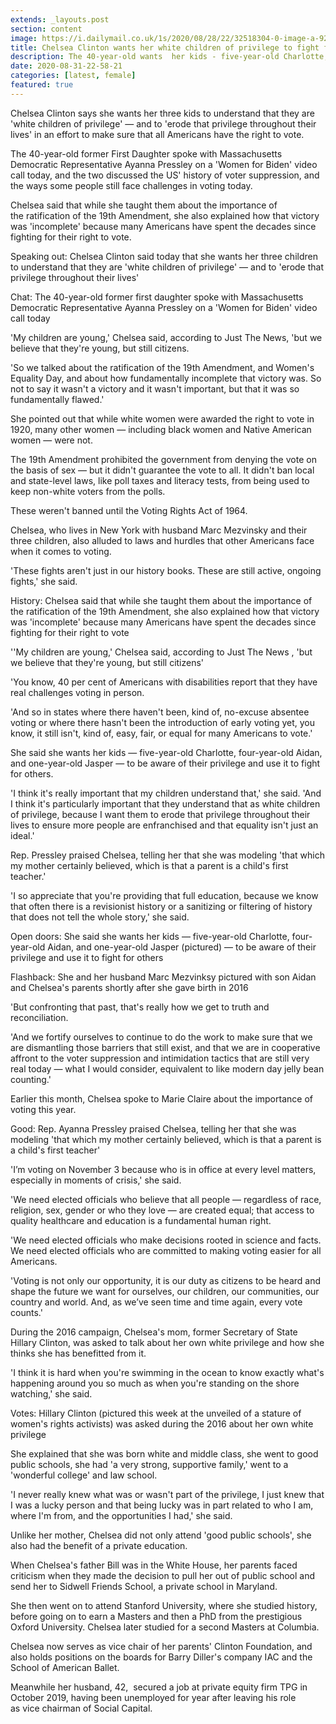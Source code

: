 ```yaml
---
extends: _layouts.post
section: content
image: https://i.dailymail.co.uk/1s/2020/08/28/22/32518304-0-image-a-92_1598650902935.jpg 
title: Chelsea Clinton wants her white children of privilege to fight for others voting rights 
description: The 40-year-old wants  her kids - five-year-old Charlotte, four-year-old Aidan, and one-year-old Jasper - to erode their white privilege to ensure more people are enfranchised. 
date: 2020-08-31-22-58-21 
categories: [latest, female] 
featured: true 
--- 
```

Chelsea Clinton says she wants her three kids to understand that they are 'white children of privilege' — and to 'erode that privilege throughout their lives' in an effort to make sure that all Americans have the right to vote.

The 40-year-old former First Daughter spoke with Massachusetts Democratic Representative Ayanna Pressley on a 'Women for Biden' video call today, and the two discussed the US' history of voter suppression, and the ways some people still face challenges in voting today. 

Chelsea said that while she taught them about the importance of the ratification of the 19th Amendment, she also explained how that victory was 'incomplete' because many Americans have spent the decades since fighting for their right to vote.

Speaking out: Chelsea Clinton said today that she wants her three children to understand that they are 'white children of privilege' — and to 'erode that privilege throughout their lives'

Chat: The 40-year-old former first daughter spoke with Massachusetts Democratic Representative Ayanna Pressley on a 'Women for Biden' video call today

'My children are young,' Chelsea said, according to Just The News, 'but we believe that they're young, but still citizens.

'So we talked about the ratification of the 19th Amendment, and Women's Equality Day, and about how fundamentally incomplete that victory was. So not to say it wasn't a victory and it wasn't important, but that it was so fundamentally flawed.' 

She pointed out that while white women were awarded the right to vote in 1920, many other women — including black women and Native American women — were not. 

The 19th Amendment prohibited the government from denying the vote on the basis of sex — but it didn't guarantee the vote to all. It didn't ban local and state-level laws, like poll taxes and literacy tests, from being used to keep non-white voters from the polls.

These weren't banned until the Voting Rights Act of 1964. 

Chelsea, who lives in New York with husband Marc Mezvinsky and their three children, also alluded to laws and hurdles that other Americans face when it comes to voting. 

'These fights aren't just in our history books. These are still active, ongoing fights,' she said. 

History: Chelsea said that while she taught them about the importance of the ratification of the 19th Amendment, she also explained how that victory was 'incomplete' because many Americans have spent the decades since fighting for their right to vote

''My children are young,' Chelsea said, according to Just The News , 'but we believe that they're young, but still citizens'

'You know, 40 per cent of Americans with disabilities report that they have real challenges voting in person. 

'And so in states where there haven't been, kind of, no-excuse absentee voting or where there hasn't been the introduction of early voting yet, you know, it still isn't, kind of, easy, fair, or equal for many Americans to vote.'

She said she wants her kids — five-year-old Charlotte, four-year-old Aidan, and one-year-old Jasper — to be aware of their privilege and use it to fight for others. 

'I think it's really important that my children understand that,' she said. 'And I think it's particularly important that they understand that as white children of privilege, because I want them to erode that privilege throughout their lives to ensure more people are enfranchised and that equality isn't just an ideal.' 

Rep. Pressley praised Chelsea, telling her that she was modeling 'that which my mother certainly believed, which is that a parent is a child's first teacher.'

'I so appreciate that you're providing that full education, because we know that often there is a revisionist history or a sanitizing or filtering of history that does not tell the whole story,' she said.

Open doors: She said she wants her kids — five-year-old Charlotte, four-year-old Aidan, and one-year-old Jasper (pictured) — to be aware of their privilege and use it to fight for others

Flashback: She and her husband Marc Mezvinksy pictured with son Aidan and Chelsea's parents shortly after she gave birth in 2016

'But confronting that past, that's really how we get to truth and reconciliation. 

'And we fortify ourselves to continue to do the work to make sure that we are dismantling those barriers that still exist, and that we are in cooperative affront to the voter suppression and intimidation tactics that are still very real today — what I would consider, equivalent to like modern day jelly bean counting.'

Earlier this month, Chelsea spoke to Marie Claire about the importance of voting this year. 

Good: Rep. Ayanna Pressley praised Chelsea, telling her that she was modeling 'that which my mother certainly believed, which is that a parent is a child's first teacher'

'I’m voting on November 3 because who is in office at every level matters, especially in moments of crisis,' she said. 

'We need elected officials who believe that all people — regardless of race, religion, sex, gender or who they love — are created equal; that access to quality healthcare and education is a fundamental human right. 

'We need elected officials who make decisions rooted in science and facts. We need elected officials who are committed to making voting easier for all Americans. 

'Voting is not only our opportunity, it is our duty as citizens to be heard and shape the future we want for ourselves, our children, our communities, our country and world. And, as we’ve seen time and time again, every vote counts.' 

During the 2016 campaign, Chelsea's mom, former Secretary of State Hillary Clinton, was asked to talk about her own white privilege and how she thinks she has benefitted from it.

'I think it is hard when you're swimming in the ocean to know exactly what's happening around you so much as when you're standing on the shore watching,' she said.

Votes: Hillary Clinton (pictured this week at the unveiled of a stature of women's rights activists) was asked during the 2016 about her own white privilege 

She explained that she was born white and middle class, she went to good public schools, she had 'a very strong, supportive family,' went to a 'wonderful college' and law school.

'I never really knew what was or wasn't part of the privilege, I just knew that I was a lucky person and that being lucky was in part related to who I am, where I'm from, and the opportunities I had,' she said.  

Unlike her mother, Chelsea did not only attend 'good public schools', she also had the benefit of a private education. 

When Chelsea's father Bill was in the White House, her parents faced criticism when they made the decision to pull her out of public school and send her to Sidwell Friends School, a private school in Maryland. 

She then went on to attend Stanford University, where she studied history, before going on to earn a Masters and then a PhD from the prestigious Oxford University. Chelsea later studied for a second Masters at Columbia.

Chelsea now serves as vice chair of her parents' Clinton Foundation, and also holds positions on the boards for Barry Diller's company IAC and the School of American Ballet. 

Meanwhile her husband, 42,  secured a job at private equity firm TPG in October 2019, having been unemployed for year after leaving his role as vice chairman of Social Capital.

